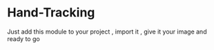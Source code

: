 # Hand-Tracking
Just add this module to your project , import it , give it your image and ready to go

